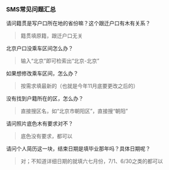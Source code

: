### SMS常见问题汇总

请问籍贯是写户口所在地的省份嘛？这个跟迁户口有木有关系？
> 籍贯填原籍，跟迁户口无关

北京户口没乘车区间怎么办？
> 输入“北京”即可检索出“北京-北京”

如果想修改乘车区间，怎么办？
> 按需求填最新的（也就是今年11月底要更改之后的）

没有找到户籍所在的区，怎么办？
> 直接搜区名，如“北京市朝阳区”，直接搜“朝阳”

请问照片底色木有要求对不？
> 底色没有要求，都可以

请问个人简历这一块，结束日期是填毕业那年吗？具体日期呢？
> 对；不知道详细日期的就填六七月份，7/1、6/30之类的都可以
